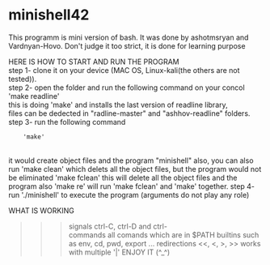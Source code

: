 # minishell42

This programm is mini version of bash. It was done by ashotmsryan and Vardnyan-Hovo.
Don't judge it too strict, it is done for learning purpose

HERE IS HOW TO START AND RUN THE PROGRAM
<br>
step 1- clone it on your device (MAC OS, Linux-kali(the others are not tested)).
<br>
step 2- open the folder and run the following command on your concol
<br>
        'make readline'
<br>
        this is doing 'make' and installs the last version of readline library,
<br>
        files can be dedected in "radline-master" and "ashhov-readline" folders.
<br>
step 3- run the following command

        'make'
<br>
        it would create object files and the program "minishell" also,
        you can also run 
        'make clean'
        which delets all the object files, but the program would not be eliminated
        'make fclean'
        this will delete all the object files and the program also
        'make re'
        will run 'make fclean' and 'make' together.
step 4- run './minishell' to execute the program (arguments do not play any role)

WHAT IS WORKING
>>> signals
    ctrl-C, ctrl-D and ctrl-\
>>> commands
    all comands which are in $PATH
    builtins such as env, cd, pwd, export ...
>>> redirections
    <<, <, >, >>
>>>works with multiple '|'
                                      ENJOY IT (^_^)
